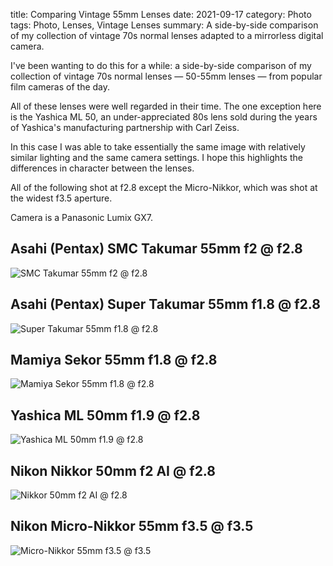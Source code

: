 title: Comparing Vintage 55mm Lenses
date: 2021-09-17
category: Photo  
tags: Photo, Lenses, Vintage Lenses
summary: A side-by-side comparison of my collection of vintage 70s normal lenses adapted to a mirrorless digital camera.


I've been wanting to do this for a while: a side-by-side comparison of my collection of vintage 70s normal lenses &mdash; 50-55mm lenses &mdash; from popular film cameras of the day. 

All of these lenses were well regarded in their time. The one exception here is the Yashica ML 50, an under-appreciated 80s lens sold during the years of Yashica's manufacturing partnership with Carl Zeiss.

In this case I was able to take essentially the same image with relatively similar lighting and the same camera settings. I hope this highlights the differences in character between the lenses.

All of the following shot at f2.8 except the Micro-Nikkor, which was shot at the widest f3.5 aperture.

Camera is a Panasonic Lumix GX7.

## Asahi (Pentax) SMC Takumar 55mm f2 @ f2.8

![SMC Takumar 55mm f2 @ f2.8]({static}/images/smc-takumar_55-2.jpg)

## Asahi (Pentax) Super Takumar 55mm f1.8 @ f2.8

![Super Takumar 55mm f1.8 @ f2.8]({static}/images/super-takumar_55-1.8.jpg)

## Mamiya Sekor 55mm f1.8 @ f2.8

![Mamiya Sekor 55mm f1.8 @ f2.8]({static}/images/mamiya-sekor_55-1.8.jpg)

## Yashica ML 50mm f1.9 @ f2.8

![Yashica ML 50mm f1.9 @ f2.8]({static}/images/yashica-ml_50-1.9.jpg)

## Nikon Nikkor 50mm f2 AI @ f2.8

![Nikkor 50mm f2 AI @ f2.8]({static}/images/nikkor_50-2_ai.jpg)

## Nikon Micro-Nikkor 55mm f3.5 @ f3.5

![Micro-Nikkor 55mm f3.5 @ f3.5]({static}/images/micro-nikkor_55-3.5.jpg)